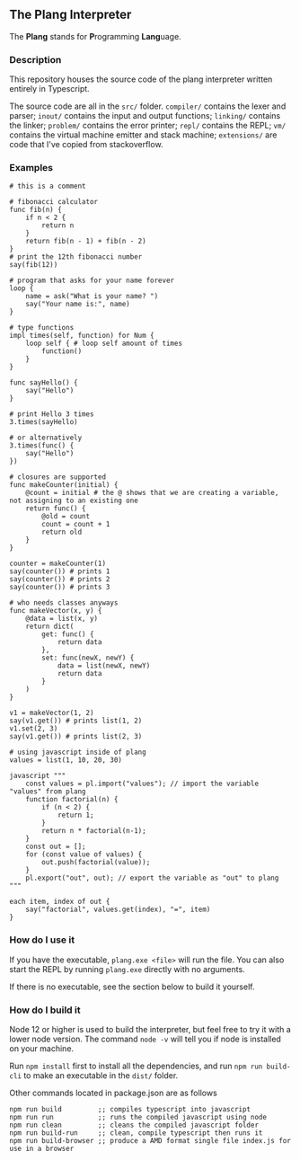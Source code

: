 ## The Plang Interpreter
The **Plang** stands for **P**rogramming **Lang**uage.

### Description
This repository houses the source code of the plang interpreter written entirely in Typescript.

The source code are all in the `src/` folder. `compiler/` contains the lexer and parser; `inout/` contains the input and output functions; `linking/` contains the linker; `problem/` contains the error printer; `repl/` contains the REPL; `vm/` contains the virtual machine emitter and stack machine; `extensions/` are code that I've copied from stackoverflow.

### Examples
```
# this is a comment
```

```
# fibonacci calculator
func fib(n) {
    if n < 2 {
        return n
    }
    return fib(n - 1) + fib(n - 2)
}
# print the 12th fibonacci number
say(fib(12))
```

```
# program that asks for your name forever
loop {
    name = ask("What is your name? ")
    say("Your name is:", name)
}
```

```
# type functions
impl times(self, function) for Num {
    loop self { # loop self amount of times
        function()
    }
}

func sayHello() {
    say("Hello")
}

# print Hello 3 times
3.times(sayHello)

# or alternatively
3.times(func() {
    say("Hello")
})
```

```
# closures are supported
func makeCounter(initial) {
    @count = initial # the @ shows that we are creating a variable, not assigning to an existing one
    return func() {
        @old = count
        count = count + 1
        return old
    }
}

counter = makeCounter(1)
say(counter()) # prints 1
say(counter()) # prints 2
say(counter()) # prints 3
```

```
# who needs classes anyways
func makeVector(x, y) {
    @data = list(x, y)
    return dict(
        get: func() {
            return data
        },
        set: func(newX, newY) {
            data = list(newX, newY)
            return data
        }
    )
}

v1 = makeVector(1, 2)
say(v1.get()) # prints list(1, 2)
v1.set(2, 3)
say(v1.get()) # prints list(2, 3)
```

```
# using javascript inside of plang
values = list(1, 10, 20, 30)

javascript """
    const values = pl.import("values"); // import the variable "values" from plang
    function factorial(n) {
        if (n < 2) {
            return 1;
        }
        return n * factorial(n-1);
    }
    const out = [];
    for (const value of values) {
        out.push(factorial(value));
    }
    pl.export("out", out); // export the variable as "out" to plang
"""

each item, index of out {
    say("factorial", values.get(index), "=", item)
}
```

### How do I use it
If you have the executable, `plang.exe <file>`
will run the file. You can also start the REPL by running `plang.exe` directly with no arguments.

If there is no executable, see the section below to build it yourself.

### How do I build it
Node 12 or higher is used to build the interpreter, but feel free to try it with a lower node version. The command `node -v` will tell you if node is installed on your machine.

Run `npm install` first to install all the dependencies, and run `npm run build-cli` to make an executable in the `dist/` folder.

Other commands located in package.json are as follows
```
npm run build         ;; compiles typescript into javascript
npm run run           ;; runs the compiled javascript using node
npm run clean         ;; cleans the compiled javascript folder
npm run build-run     ;; clean, compile typescript then runs it
npm run build-browser ;; produce a AMD format single file index.js for use in a browser
```

